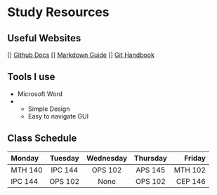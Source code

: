 # Study Resources
## Useful Websites
[] [Github Docs](https://docs.github.com/)
[] [Markdown Guide](https://www.markdownguide.org/)
[] [Git Handbook](https://guides.github.com/introduction/git-handbook/)
## Tools I use
- Microsoft Word
- - Simple Design
  - Easy to navigate GUI
## Class Schedule
| Monday  |   Tuesday  |  Wednesday  | Thursday  | Friday |
| :----   |    :---:   |    :----:   |  :----:   | ----:  |
| MTH 140 | IPC 144    | OPS 102     |  APS 145  | MTH 102|
| IPC 144 | OPS 102    |    None     |  OPS 102  | CEP 146|
